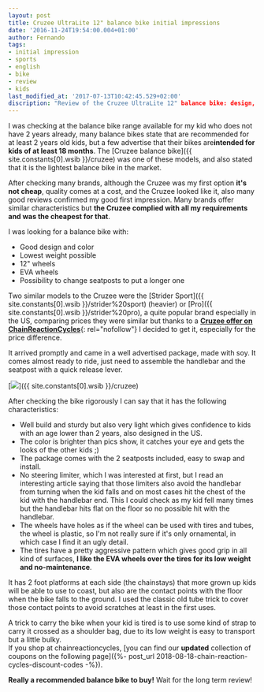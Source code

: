 ```yaml
---
layout: post
title: Cruzee UltraLite 12" balance bike initial impressions
date: '2016-11-24T19:54:00.004+01:00'
author: Fernando
tags:
- initial impression
- sports
- english
- bike
- review
- kids
last_modified_at: '2017-07-13T10:42:45.529+02:00'
discription: "Review of the Cruzee UltraLite 12" balance bike: design, features, & performance. Is it the right choice for your child's first bike? Find out here."
---
```


I was checking at the balance bike range available for my kid who does not have 2 years already, many balance bikes state that are recommended for at least 2 years old kids, but a few advertise that their bikes are**intended for kids of at least 18 months**. The [Cruzee balance bike]({{ site.constants[0].wsib }}/cruzee) was one of these models, and also stated that it is the lightest balance bike in the market.  
  
After checking many brands, although the Cruzee was my first option **it's not cheap**, quality comes at a cost, and the Cruzee looked like it, also many good reviews confirmed my good first impression. Many brands offer similar characteristics but **the Cruzee complied with all my requirements and was the cheapest for that**.  
  
I was looking for a balance bike with:  

* Good design and color
* Lowest weight possible
* 12" wheels
* EVA wheels
* Possibility to change seatposts to put a longer one

Two similar models to the Cruzee were the [Strider Sport]({{ site.constants[0].wsib }}/strider%20sport) (heavier) or [Pro]({{ site.constants[0].wsib }}/strider%20pro), a quite popular brand especially in the US, comparing prices they were similar but thanks to a [**Cruzee offer on ChainReactionCycles**](https://ad.zanox.com/ppc/?37368613C2015662025T&ULP=%5b%5bhttps://www.chainreactioncycles.com/es/es/bicicleta-de-equilibrio-cruzee/rp-prod124802%5d%5d){: rel="nofollow"} I decided to get it, especially for the price difference.  
  
It arrived promptly and came in a well advertised package, made with soy. It comes almost ready to ride, just need to assemble the handlebar and the seatpost with a quick release lever.  
  
[![](https://4.bp.blogspot.com/-zuWMDIi_2WM/WDc3T505BII/AAAAAAAAA5U/Z8kUJGdH_tU-SC-f_-hAxnxM3vHSe6G7wCLcB/s320/cruzee.jpg)]({{ site.constants[0].wsib }}/cruzee)

After checking the bike rigorously I can say that it has the following characteristics:  
  
* Well build and sturdy but also very light which gives confidence to kids with an age lower than 2 years, also designed in the US.
* The color is brighter than pics show, it catches your eye and gets the looks of the other kids ;)
* The package comes with the 2 seatposts included, easy to swap and install.
* No steering limiter, which I was interested at first, but I read an interesting article saying that those limiters also avoid the handlebar from turning when the kid falls and on most cases hit the chest of the kid with the handlebar end. This I could check as my kid fell many times but the handlebar hits flat on the floor so no possible hit with the handlebar.
* The wheels have holes as if the wheel can be used with tires and tubes, the wheel is plastic, so I'm not really sure if it's only ornamental, in which case I find it an ugly detail.
* The tires have a pretty aggressive pattern which gives good grip in all kind of surfaces, **I like the EVA wheels over the tires for its low weight and no-maintenance**.

It has 2 foot platforms at each side (the chainstays) that more grown up kids will be able to use to coast, but also are the contact points with the floor when the bike falls to the ground. I used the classic old tube trick to cover those contact points to avoid scratches at least in the first uses.

A trick to carry the bike when your kid is tired is to use some kind of strap to carry it crossed as a shoulder bag, due to its low weight is easy to transport but a little bulky.  
If you shop at chainreactioncycles, [you can find our **updated** collection of coupons on the following page]({%- post_url 2018-08-18-chain-reaction-cycles-discount-codes -%}).

**Really a recommended balance bike to buy!** Wait for the long term review!

